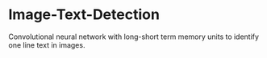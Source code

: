 # Image-Text-Detection
Convolutional neural network with long-short term memory units to identify one line text in images.
